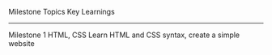   Milestone                          Topics                                Key Learnings
________________________________________________________________________________________________________
Milestone 1                         HTML, CSS                      Learn HTML and CSS syntax,
                                                                    create a simple website
